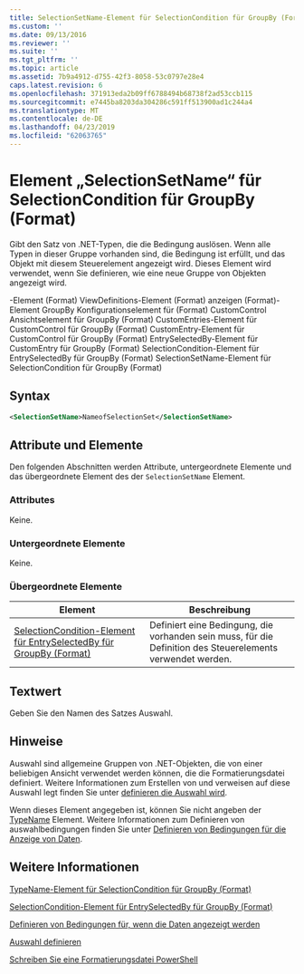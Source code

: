 ```yaml
---
title: SelectionSetName-Element für SelectionCondition für GroupBy (Format) | Microsoft-Dokumentation
ms.custom: ''
ms.date: 09/13/2016
ms.reviewer: ''
ms.suite: ''
ms.tgt_pltfrm: ''
ms.topic: article
ms.assetid: 7b9a4912-d755-42f3-8058-53c0797e28e4
caps.latest.revision: 6
ms.openlocfilehash: 371913eda2b09ff6788494b68738f2ad53ccb115
ms.sourcegitcommit: e7445ba8203da304286c591ff513900ad1c244a4
ms.translationtype: MT
ms.contentlocale: de-DE
ms.lasthandoff: 04/23/2019
ms.locfileid: "62063765"
---
```

# <a name="selectionsetname-element-for-selectioncondition-for-groupby-format"></a>Element „SelectionSetName“ für SelectionCondition für GroupBy (Format)

Gibt den Satz von .NET-Typen, die die Bedingung auslösen. Wenn alle Typen in dieser Gruppe vorhanden sind, die Bedingung ist erfüllt, und das Objekt mit diesem Steuerelement angezeigt wird. Dieses Element wird verwendet, wenn Sie definieren, wie eine neue Gruppe von Objekten angezeigt wird.

-Element (Format) ViewDefinitions-Element (Format) anzeigen (Format)-Element GroupBy Konfigurationselement für (Format) CustomControl Ansichtselement für GroupBy (Format) CustomEntries-Element für CustomControl für GroupBy (Format) CustomEntry-Element für CustomControl für GroupBy (Format) EntrySelectedBy-Element für CustomEntry für GroupBy (Format) SelectionCondition-Element für EntrySelectedBy für GroupBy (Format) SelectionSetName-Element für SelectionCondition für GroupBy (Format)

## <a name="syntax"></a>Syntax

```xml
<SelectionSetName>NameofSelectionSet</SelectionSetName>
```

## <a name="attributes-and-elements"></a>Attribute und Elemente

Den folgenden Abschnitten werden Attribute, untergeordnete Elemente und das übergeordnete Element des der `SelectionSetName` Element.

### <a name="attributes"></a>Attributes

Keine.

### <a name="child-elements"></a>Untergeordnete Elemente

Keine.

### <a name="parent-elements"></a>Übergeordnete Elemente

|Element|Beschreibung|
|-------------|-----------------|
|[SelectionCondition-Element für EntrySelectedBy für GroupBy (Format)](./selectioncondition-element-for-entryselectedby-for-groupby-format.md)|Definiert eine Bedingung, die vorhanden sein muss, für die Definition des Steuerelements verwendet werden.|

## <a name="text-value"></a>Textwert

Geben Sie den Namen des Satzes Auswahl.

## <a name="remarks"></a>Hinweise

Auswahl sind allgemeine Gruppen von .NET-Objekten, die von einer beliebigen Ansicht verwendet werden können, die die Formatierungsdatei definiert. Weitere Informationen zum Erstellen von und verweisen auf diese Auswahl legt finden Sie unter [definieren die Auswahl wird](./defining-selection-sets.md).

Wenn dieses Element angegeben ist, können Sie nicht angeben der [TypeName](./typename-element-for-selectioncondition-for-groupby-format.md) Element. Weitere Informationen zum Definieren von auswahlbedingungen finden Sie unter [Definieren von Bedingungen für die Anzeige von Daten](./defining-conditions-for-displaying-data.md).

## <a name="see-also"></a>Weitere Informationen

[TypeName-Element für SelectionCondition für GroupBy (Format)](./typename-element-for-selectioncondition-for-groupby-format.md)

[SelectionCondition-Element für EntrySelectedBy für GroupBy (Format)](./selectioncondition-element-for-entryselectedby-for-groupby-format.md)

[Definieren von Bedingungen für, wenn die Daten angezeigt werden](./defining-conditions-for-displaying-data.md)

[Auswahl definieren](./defining-selection-sets.md)

[Schreiben Sie eine Formatierungsdatei PowerShell](./writing-a-powershell-formatting-file.md)
